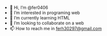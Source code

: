 - 👋 Hi, I’m @fer0406
- 👀 I’m interested in programing web
- 🌱 I’m currently learning HTML
- 💞️ I’m looking to collaborate on a web 
- 📫 How to reach me in ferh30297@gmail.com

<!---
fer0406/fer0406 is a ✨ special ✨ repository because its `README.md` (this file) appears on your GitHub profile.
You can click the Preview link to take a look at your changes.
--->
